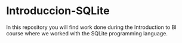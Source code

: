 # Introduccion-SQLite
In this repository you will find work done during the Introduction to BI course where we worked with the SQLite programming language.
